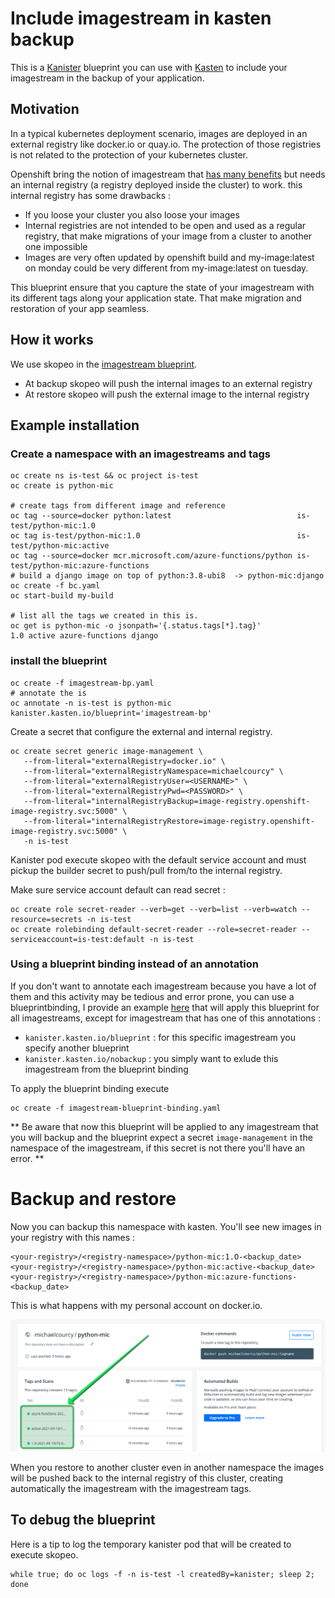 # Include imagestream in kasten backup 

This is a [Kanister](https://docs.kasten.io/latest/kanister/kanister.html) blueprint you can use with [Kasten](https://www.kasten.io) to include your imagestream in the backup of your application.

## Motivation 

In a typical kubernetes deployment scenario, images are deployed in an external registry like docker.io or quay.io. The protection of those registries is not related to the protection of your kubernetes cluster. 

Openshift bring the notion of imagestream that [has many benefits](https://docs.openshift.com/container-platform/4.7/openshift_images/images-understand.html#images-imagestream-use_images-understand) but needs an internal registry (a registry deployed inside the cluster) to work.   this internal registry has some drawbacks : 
*  If you loose your cluster you also loose your images
*  Internal registries are not intended to be open and used as a regular registry, that make migrations of your image from a cluster to another one impossible
*  Images are very often updated by openshift build and my-image:latest on monday could be very different from my-image:latest on tuesday. 

This blueprint ensure that you capture the state of your imagestream with its different tags along your application state. That make migration and restoration of your app seamless.

## How it works

We use skopeo in the [imagestream blueprint](./imagestream-bp.yaml). 
*  At backup skopeo will push the internal images to an external registry
*  At restore skopeo will push the external image to the internal registry 

## Example installation 

### Create a namespace with an imagestreams and tags

```
oc create ns is-test && oc project is-test
oc create is python-mic

# create tags from different image and reference
oc tag --source=docker python:latest                            is-test/python-mic:1.0      
oc tag is-test/python-mic:1.0                                   is-test/python-mic:active   
oc tag --source=docker mcr.microsoft.com/azure-functions/python is-test/python-mic:azure-functions        
# build a django image on top of python:3.8-ubi8  -> python-mic:django 
oc create -f bc.yaml 
oc start-build my-build

# list all the tags we created in this is.
oc get is python-mic -o jsonpath='{.status.tags[*].tag}'    
1.0 active azure-functions django
```


### install the blueprint 

```
oc create -f imagestream-bp.yaml 
# annotate the is 
oc annotate -n is-test is python-mic kanister.kasten.io/blueprint='imagestream-bp' 
```


Create a secret that configure the external and internal registry. 
```
oc create secret generic image-management \
   --from-literal="externalRegistry=docker.io" \
   --from-literal="externalRegistryNamespace=michaelcourcy" \
   --from-literal="externalRegistryUser=<USERNAME>" \
   --from-literal="externalRegistryPwd=<PASSWORD>" \
   --from-literal="internalRegistryBackup=image-registry.openshift-image-registry.svc:5000" \
   --from-literal="internalRegistryRestore=image-registry.openshift-image-registry.svc:5000" \
   -n is-test
```

Kanister pod execute skopeo with the default service account and must pickup the builder secret to push/pull from/to the internal registry.

Make sure service account default can read secret : 
```
oc create role secret-reader --verb=get --verb=list --verb=watch --resource=secrets -n is-test
oc create rolebinding default-secret-reader --role=secret-reader --serviceaccount=is-test:default -n is-test
```

### Using a blueprint binding instead of an annotation 

If you don't want to annotate each imagestream because you have a lot of them and this activity may be tedious
and error prone, you can use a blueprintbinding, I provide an example 
[here](./imagestream-blueprint-binding.yaml) that will apply this blueprint for all imagestreams, except for imagestream that has one of this annotations : 
- `kanister.kasten.io/blueprint` : for this specific imagestream you specify another blueprint
- `kanister.kasten.io/nobackup` : you simply want to exlude this imagestream from the blueprint binding 

To apply the blueprint binding execute 
```
oc create -f imagestream-blueprint-binding.yaml
```

** Be aware that now this blueprint will be applied to any imagestream that you will backup and the blueprint 
expect a secret `image-management` in the namespace of the imagestream, if this secret is not there you'll have an error. ** 

# Backup and restore

Now you can backup this namespace with kasten. You'll see new images in your registry with this names :
```
<your-registry>/<registry-namespace>/python-mic:1.O-<backup_date>
<your-registry>/<registry-namespace>/python-mic:active-<backup_date>
<your-registry>/<registry-namespace>/python-mic:azure-functions-<backup_date>
```

This is what happens with my personal account on docker.io.

![Images in docker.io](./docker-io.png)

When you restore to another cluster even in another namespace the images will be pushed back to the internal registry of this cluster, creating automatically the imagestream with the imagestream tags.

## To debug the blueprint

Here is a tip to log the temporary kanister pod that will be created to execute skopeo.

```
while true; do oc logs -f -n is-test -l createdBy=kanister; sleep 2; done
```

